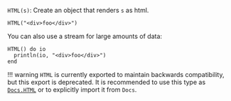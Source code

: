 `HTML(s)`: Create an object that renders `s` as html.

```
HTML("<div>foo</div>")
```

You can also use a stream for large amounts of data:

```
HTML() do io
  println(io, "<div>foo</div>")
end
```

!!! warning
    `HTML` is currently exported to maintain backwards compatibility, but this export is deprecated. It is recommended to use this type as [`Docs.HTML`](@ref) or to explicitly import it from `Docs`.

